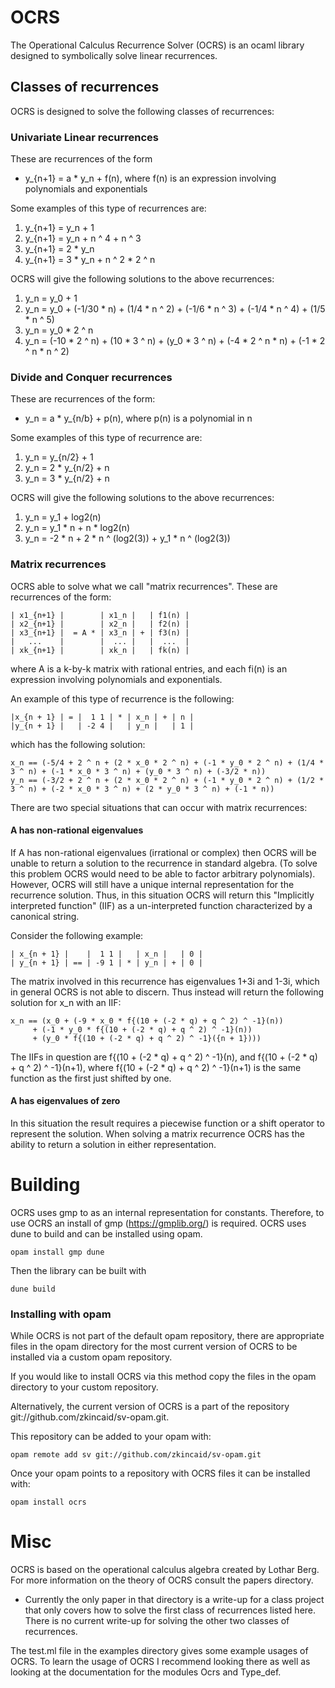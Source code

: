 OCRS
====
The Operational Calculus Recurrence Solver (OCRS) is an ocaml library designed to symbolically solve linear recurrences.

## Classes of recurrences

OCRS is designed to solve the following classes of recurrences:

### Univariate Linear recurrences

These are recurrences of the form

* y_{n+1} = a * y_n + f(n), where f(n) is an expression involving polynomials and exponentials

Some examples of this type of recurrences are:

1. y_{n+1} = y_n + 1
2. y_{n+1} = y_n + n ^ 4 + n ^ 3
3. y_{n+1} = 2 * y_n
4. y_{n+1} = 3 * y_n + n ^ 2 * 2 ^ n

OCRS will give the following solutions to the above recurrences:

1. y_n = y_0 + 1
2. y_n = y_0 + (-1/30 * n) + (1/4 * n ^ 2) + (-1/6 * n ^ 3) + (-1/4 * n ^ 4) + (1/5 * n ^ 5)
3. y_n = y_0 * 2 ^ n
4. y_n = (-10 * 2 ^ n) + (10 * 3 ^ n) + (y_0 * 3 ^ n) + (-4 * 2 ^ n * n) + (-1 * 2 ^ n * n ^ 2)

### Divide and Conquer recurrences

These are recurrences of the form:

* y_n = a * y_{n/b} + p(n), where p(n) is a polynomial in n

Some examples of this type of recurrence are:

1. y_n = y_{n/2} + 1
2. y_n = 2 * y_{n/2} + n
3. y_n = 3 * y_{n/2} + n

OCRS will give the following solutions to the above recurrences:

1. y_n = y_1 + log2(n)
2. y_n = y_1 * n + n * log2(n)
3. y_n = -2 * n + 2 * n ^ (log2(3)) + y_1 * n ^ (log2(3))

### Matrix recurrences

OCRS able to solve what we call "matrix recurrences". These are recurrences of the form:

```
| x1_{n+1} |        | x1_n |   | f1(n) |
| x2_{n+1} |        | x2_n |   | f2(n) |
| x3_{n+1} |  = A * | x3_n | + | f3(n) |
|   ...    |        |  ... |   |  ...  |
| xk_{n+1} |        | xk_n |   | fk(n) |
```
where A is a k-by-k matrix with rational entries, and each fi(n) is an expression involving polynomials and exponentials.

An example of this type of recurrence is the following:

```
|x_{n + 1} | = |  1 1 | * | x_n | + | n | 
|y_{n + 1} |   | -2 4 |   | y_n |   | 1 |
```

which has the following solution:
```
x_n == (-5/4 + 2 ^ n + (2 * x_0 * 2 ^ n) + (-1 * y_0 * 2 ^ n) + (1/4 * 3 ^ n) + (-1 * x_0 * 3 ^ n) + (y_0 * 3 ^ n) + (-3/2 * n))
y_n == (-3/2 + 2 ^ n + (2 * x_0 * 2 ^ n) + (-1 * y_0 * 2 ^ n) + (1/2 * 3 ^ n) + (-2 * x_0 * 3 ^ n) + (2 * y_0 * 3 ^ n) + (-1 * n))
```

There are two special situations that can occur with matrix recurrences:

#### A has non-rational eigenvalues
If A has non-rational eigenvalues (irrational or complex) then OCRS will be unable to return a solution to the recurrence in standard algebra. (To solve this problem OCRS would need to be able to factor arbitrary polynomials). However, OCRS will still have a unique internal representation for the recurrence solution. Thus, in this situation OCRS will return this "Implicitly interpreted function" (IIF) as a un-interpreted function characterized by a canonical string.

Consider the following example:
```
| x_{n + 1} |    |  1 1 |   | x_n |   | 0 |
| y_{n + 1} | == | -9 1 | * | y_n | + | 0 |
```
The matrix involved in this recurrence has eigenvalues 1+3i and 1-3i, which in general OCRS is not able to discern. Thus instead will return the following solution for x_n with an IIF:

```
x_n == (x_0 + (-9 * x_0 * f{(10 + (-2 * q) + q ^ 2) ^ -1}(n)) 
     + (-1 * y_0 * f{(10 + (-2 * q) + q ^ 2) ^ -1}(n)) 
     + (y_0 * f{(10 + (-2 * q) + q ^ 2) ^ -1}({n + 1})))
```
The IIFs in question are f{(10 + (-2 * q) + q ^ 2) ^ -1}(n), and f{(10 + (-2 * q) + q ^ 2) ^ -1}(n+1), where f{(10 + (-2 * q) + q ^ 2) ^ -1}(n+1) is the same function as the first just shifted by one.

#### A has eigenvalues of zero
In this situation the result requires a piecewise function or a shift operator to represent the solution. When solving a matrix recurrence OCRS has the ability to return a solution in either representation.

Building
====

OCRS uses gmp to as an internal representation for constants. Therefore, to use OCRS an install of gmp (https://gmplib.org/) is required. OCRS uses dune to build and can be installed using opam.
```
opam install gmp dune
```

Then the library can be built with
```
dune build
```

### Installing with opam
While OCRS is not part of the default opam repository, there are appropriate files in the opam directory for the most current version of OCRS to be installed via a custom opam repository.

If you would like to install OCRS via this method copy the files in the opam directory to your custom repository.

Alternatively, the current version of OCRS is a part of the repository git://github.com/zkincaid/sv-opam.git.

This repository can be added to your opam with:
```
opam remote add sv git://github.com/zkincaid/sv-opam.git
```
Once your opam points to a repository with OCRS files it can be installed with:

```
opam install ocrs
```

Misc
====
OCRS is based on the operational calculus algebra created by Lothar Berg. For more information on the theory of OCRS consult the papers directory.

* Currently the only paper in that directory is a write-up for a class project that only covers how to solve the first class of recurrences listed here. There is no current write-up for solving the other two classes of recurrences.


The test.ml file in the examples directory gives some example usages of OCRS. To learn the usage of OCRS I recommend looking there as well as looking at the documentation for the modules Ocrs and Type_def.
